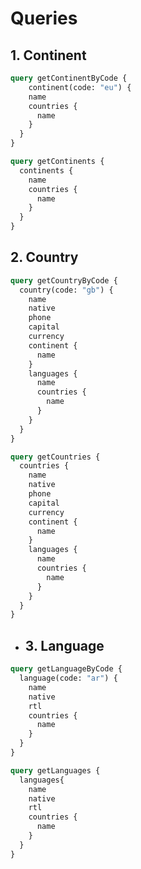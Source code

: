 # Queries


## 1. Continent
```graphql
query getContinentByCode {
	continent(code: "eu") {
    name
    countries {
      name
    }
  }
}
```

```graphql
query getContinents {
  continents {
    name
    countries {
      name
    }
  }
}
```

## 2. Country
```graphql
query getCountryByCode {
  country(code: "gb") {
    name
    native
    phone
    capital
    currency
    continent {
      name
    }
    languages {
      name
      countries {
        name
      }
    }
  }
}
```

```graphql
query getCountries {
  countries {
    name
    native
    phone
    capital
    currency
    continent {
      name
    }
    languages {
      name
      countries {
        name
      }
    }
  }
}
```

- ## 3. Language
```graphql
query getLanguageByCode {
  language(code: "ar") {
    name
    native
    rtl
    countries {
      name
    }
  }
}
```

```graphql
query getLanguages {
  languages{
    name
    native
    rtl
    countries {
      name
    }
  }
}
```